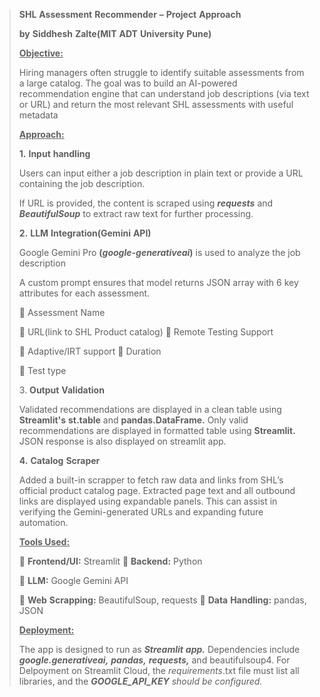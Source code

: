 > **SHL** **Assessment** **Recommender** **–** **Project** **Approach**
> 
>
> **by** **Siddhesh** **Zalte(MIT** **ADT** **University** **Pune)**
>
> **<u>Objective:</u>**
>
> Hiring managers often struggle to identify suitable assessments from a
> large catalog. The goal was to build an AI-powered recommendation
> engine that can understand job descriptions (via text or URL) and
> return the most relevant SHL assessments with useful metadata
>
> **<u>Approach:</u>**
>
> **1.** **Input** **handling**
>
> Users can input either a job description in plain text or provide a
> URL containing the job description.
>
> If URL is provided, the content is scraped using ***requests*** and
> ***BeautifulSoup*** to extract raw text for further processing.
>
> **2.** **LLM** **Integration(Gemini** **API)**
>
> Google Gemini Pro **(*google-generativeai*)** is used to analyze the
> job description
>
> A custom prompt ensures that model returns JSON array with 6 key
> attributes for each assessment.
>
>  Assessment Name
>
>  URL(link to SHL Product catalog)  Remote Testing Support
>
>  Adaptive/IRT support  Duration
>
>  Test type
>
> 3\. **Output** **Validation**
>
> Validated recommendations are displayed in a clean table using
> **Streamlit's** **st.table** and **pandas.DataFrame.** Only valid
> recommendations are displayed in formatted table using **Streamlit.**
> JSON response is also displayed on streamlit app.
>
> **4.** **Catalog** **Scraper**
>
> Added a built-in scrapper to fetch raw data and links from SHL’s
> official product catalog page. Extracted page text and all outbound
> links are displayed using expandable panels. This can assist in
> verifying the Gemini-generated URLs and expanding future automation.
>
> **<u>Tools Used:</u>**
>
>  **Frontend/UI:** Streamlit  **Backend:** Python
>
>  **LLM:** Google Gemini API
>
>  **Web** **Scrapping:** BeautifulSoup, requests  **Data**
> **Handling:** pandas, JSON
>
> **<u>Deployment:</u>**
>
> The app is designed to run as ***Streamlit*** ***app.*** Dependencies
> include ***google.generativeai,*** ***pandas,*** ***requests,*** and
> beautifulsoup4. For Delpoyment on Streamlit Cloud, the
> *requirements*.txt file must list all libraries, and the
> ***GOOGLE_API_KEY*** *should* *be* *configured.*
